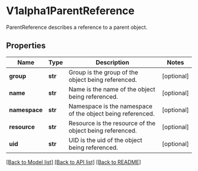 # V1alpha1ParentReference

ParentReference describes a reference to a parent object.
## Properties
Name | Type | Description | Notes
------------ | ------------- | ------------- | -------------
**group** | **str** | Group is the group of the object being referenced. | [optional] 
**name** | **str** | Name is the name of the object being referenced. | [optional] 
**namespace** | **str** | Namespace is the namespace of the object being referenced. | [optional] 
**resource** | **str** | Resource is the resource of the object being referenced. | [optional] 
**uid** | **str** | UID is the uid of the object being referenced. | [optional] 

[[Back to Model list]](../README.md#documentation-for-models) [[Back to API list]](../README.md#documentation-for-api-endpoints) [[Back to README]](../README.md)



